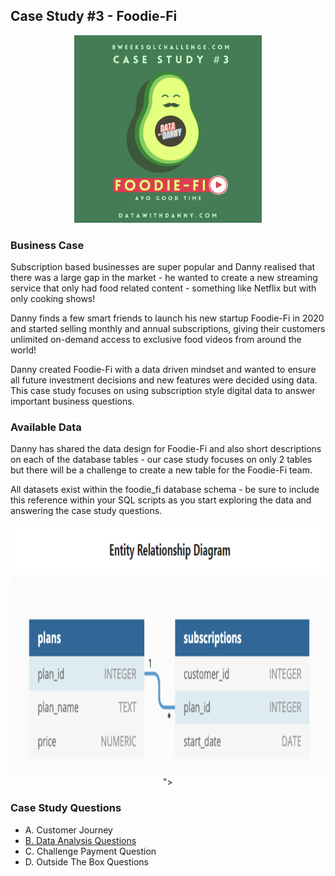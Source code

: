 ##  Case Study #3 - Foodie-Fi

 <p align="center">
  <img width="300" height="300" src="https://github.com/amanda-nascimentobarbosa/8_week_sql_challenge/blob/9bf27e76c165beffcd8f16c4042a3a9388a20029/Foodie-Fi/images/week_3.1.png">
</p>
 
<h3>Business Case</h3>
  
Subscription based businesses are super popular and Danny realised that there was a large gap in the market - he wanted to create a new streaming service that only had food related content - something like Netflix but with only cooking shows!

Danny finds a few smart friends to launch his new startup Foodie-Fi in 2020 and started selling monthly and annual subscriptions, giving their customers unlimited on-demand access to exclusive food videos from around the world!

Danny created Foodie-Fi with a data driven mindset and wanted to ensure all future investment decisions and new features were decided using data. This case study focuses on using subscription style digital data to answer important business questions.

<h3>Available Data</h3>

Danny has shared the data design for Foodie-Fi and also short descriptions on each of the database tables - our case study focuses on only 2 tables but there will be a challenge to create a new table for the Foodie-Fi team.

All datasets exist within the foodie_fi database schema - be sure to include this reference within your SQL scripts as you start exploring the data and answering the case study questions.

<p align="center">
  <img width="750" height="400" src="https://github.com/amanda-nascimentobarbosa/8_week_sql_challenge/blob/9bf27e76c165beffcd8f16c4042a3a9388a20029/Foodie-Fi/images/week_3.2.png">
">
</p>

<h3>Case Study Questions</h3>
  
* A. Customer Journey
* [B. Data Analysis Questions](https://github.com/amanda-nascimentobarbosa/8_week_sql_challenge/blob/main/Foodie-Fi/B.%20Data%20Analysis%20Questions.md)
* C. Challenge Payment Question
* D. Outside The Box Questions


